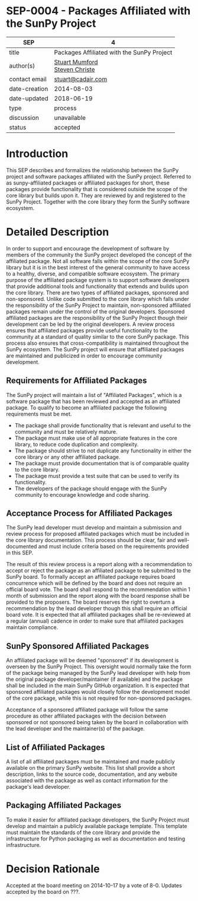 # SEP-0004 - Packages Affiliated with the SunPy Project

| SEP           | 4                                                       |
|---------------|---------------------------------------------------------|
| title         | Packages Affiliated with the SunPy Project              |
| author(s)     | [Stuart Mumford](https://orcid.org/0000-0003-4217-4642)<br>[Steven Christe](https://orcid.org/0000-0001-6127-795X) |
| contact email | stuart@cadair.com                                       |
| date-creation | 2014-08-03                                              |
| date-updated  | 2018-06-19                                              |
| type          | process                                                 |
| discussion    | unavailable                                             |
| status        | accepted                                                |

# Introduction
This SEP describes and formalizes the relationship between the SunPy project
and software packages affiliated with the SunPy project. Referred to as
sunpy-affiliated packages or affiliated packages for short, these packages
provide functionality that is considered outside the scope of the core library
but builds upon it. They are reviewed by and registered to the SunPy Project.
Together with the core library they form the SunPy software ecosystem.


# Detailed Description
In order to support and encourage the development of software by members of
the community the SunPy project developed the concept of the affiliated
package. Not all software falls within the scope of the core SunPy library
but it is in the best interest of the general community to have access to a
healthy, diverse, and compatible software ecosystem. The primary purpose of
the affiliated package system is to support software developers that provide
additional tools and functionality that extends and builds upon the core
library. There are two types of affiliated packages, sponsored and
non-sponsored. Unlike code submitted to the core library which falls
under the responsibility of the SunPy Project to maintain, non-sponsored
affiliated packages remain under the control of the original developers.
Sponsored affiliated packages are the responsibility of the SunPy Project
though their development can be led by the original developers. A review
process ensures that affiliated packages provide useful functionality to the
community at a standard of quality similar to the core SunPy package. This
process also ensures that cross-compatibility is maintained throughout the
SunPy ecosystem. The SunPy project will ensure that affiliated packages are
maintained and publicized in order to encourage community development.


## Requirements for Affiliated Packages
The SunPy project will maintain a list of "Affiliated Packages", which is a
software package that has been reviewed and accepted as an affiliated package.
To qualify to become an affiliated package the following requirements must be
met.

* The package shall provide functionality that is relevant and useful to the
community and must be relatively mature.
* The package must make use of all appropriate features in the core library,
to reduce code duplication and complexity.
* The package should strive to not duplicate any functionality in either the
core library or any other affiliated package.
* The package must provide documentation that is of comparable quality to the
core library.
* The package must provide a test suite that can be used to verify its
functionality.
* The developers of the package should engage with the SunPy community to
encourage knowledge and code sharing.


## Acceptance Process for Affiliated Packages
The SunPy lead developer must develop and maintain a submission and review
process for proposed affiliated packages which must be included in the core
library documentation. This process should be clear, fair and well-documented
and must include criteria based on the requirements provided in this SEP.

The result of this review process is a report along with a recommendation to
accept or reject the package as an affiliated package to be submitted to the
SunPy board. To formally accept an affiliated package requires board
concurrence which will be defined by the board and does not require an
official board vote. The board shall respond to the recommendation within
1 month of submission and the report along with the board response shall
be provided to the proposers. The board reserves the right to overturn a
recommendation by the lead developer though this shall require an official
board vote. It is expected that all affiliated packages shall be re-reviewed
at a regular (annual) cadence in order to make sure that affiliated packages
maintain compliance.

## SunPy Sponsored Affiliated Packages
An affiliated package will be deemed "sponsored" if its development is
overseen by the SunPy Project. This oversight would normally take the form of
the package being managed by the SunPy lead developer with help from the
original package developer/maintainer (if available) and the package shall
be included in the main SunPy GitHub organization. It is expected that
sponsored affiliated packages would closely follow the development model
of the core package, while this is not required for non-sponsored packages.

Acceptance of a sponsored affiliated package will follow the same procedure as
other affiliated packages with the decision between sponsored or not sponsored
being taken by the board in collaboration with the lead developer and the
maintainer(s) of the package.

## List of Affiliated Packages
A list of all affiliated packages must be maintained and made publicly
available on the primary SunPy website. This list shall provide a short
description, links to the source code, documentation, and any website
associated with the package as well as contact information for the package's
lead developer.

## Packaging Affiliated Packages
To make it easier for affiliated package developers, the SunPy Project must
develop and maintain a publicly available package template. This template must
maintain the standards of the core library and provide the infrastructure for
Python packaging as well as documentation and testing infrastructure.

# Decision Rationale
Accepted at the board meeting on 2014-10-17 by a vote of 8-0. Updates accepted
by the board on ???.
